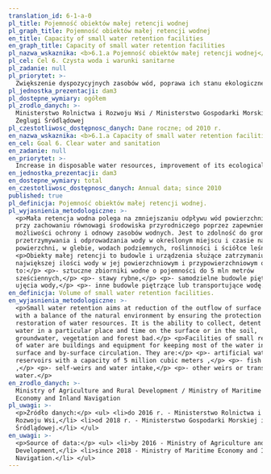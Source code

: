 ```yaml
---
translation_id: 6-1-a-0
pl_title: Pojemność obiektów małej retencji wodnej
pl_graph_title: Pojemność obiektów małej retencji wodnej
en_title: Capacity of small water retention facilities
en_graph_title: Capacity of small water retention facilities
pl_nazwa_wskaznika: <b>6.1.a Pojemność obiektów małej retencji wodnej</b>
pl_cel: Cel 6. Czysta woda i warunki sanitarne
pl_zadanie: null
pl_priorytet: >-
  Zwiększenie dyspozycyjnych zasobów wód, poprawa ich stanu ekologicznego i jakości chemicznej
pl_jednostka_prezentacji: dam3
pl_dostepne_wymiary: ogółem
pl_zrodlo_danych: >-
  Ministerstwo Rolnictwa i Rozwoju Wsi / Ministerstwo Gospodarki Morskiej i
  Żeglugi Śródlądowej
pl_czestotliwosc_dostępnosc_danych: Dane roczne; od 2010 r.
en_nazwa_wskaznika: <b>6.1.a Capacity of small water retention facilities</b>
en_cel: Goal 6. Clear water and sanitation
en_zadanie: null
en_priorytet: >-
  Increase in disposable water resources, improvement of its ecological state and chemical quality
en_jednostka_prezentacji: dam3
en_dostepne_wymiary: total
en_czestotliwosc_dostępnosc_danych: Annual data; since 2010
published: true
pl_definicja: Pojemność obiektów małej retencji wodnej.
pl_wyjasnienia_metodologiczne: >-
  <p>Mała retencja wodna polega na zmniejszaniu odpływu wód powierzchniowych
  przy zachowaniu równowagi środowiska przyrodniczego poprzez zapewnienie
  możliwości ochrony i odnowy zasobów wodnych. Jest to zdolność do gromadzenia,
  przetrzymywania i odprowadzania wody w określonym miejscu i czasie na
  powierzchni, w glebie, wodach podziemnych, roślinności i ściółce leśnej.</p>
  <p>Obiekty małej retencji to budowle i urządzenia służące zatrzymaniu jak
  największej ilości wody w jej powierzchniowym i przypowierzchniowym obiegu. Są
  to:</p> <p>- sztuczne zbiorniki wodne o pojemności do 5 mln metrów
  sześciennych,</p> <p>- stawy rybne,</p> <p>- samodzielne budowle piętrzące i
  ujęcia wody,</p> <p>- inne budowle piętrzące lub transportujące wodę.</p>
en_definicja: Volume of small water retention facilities.
en_wyjasnienia_metodologiczne: >-
  <p>Small water retention aims at reduction of the outflow of surface waters,
  with a balance of the natural environment by ensuring the protection and
  restoration of water resources. It is the ability to collect, detent and drain
  water in a particular place and time on the surface or in the soil,
  groundwater, vegetation and forest bad.</p> <p>Facilities of small retention
  of water are buildings and equipment for keeping most of the water in its
  surface and by-surface circulation. They are:</p> <p>- artificial water
  reservoirs with a capacity of 5 million cubic meters ,</p> <p>- fish ponds
  ,</p> <p>- self-weirs and water intake,</p> <p>- other weirs or transporting
  water.</p>
en_zrodlo_danych: >-
  Ministry of Agriculture and Rural Development / Ministry of Maritime
  Economy and Inland Navigation
pl_uwagi: >-
  <p>Źródło danych:</p> <ul> <li>do 2016 r. - Ministerstwo Rolnictwa i
  Rozwoju Wsi,</li> <li>od 2018 r. - Ministerstwo Gospodarki Morskiej i Żeglugi
  Śródlądowej.</li> </ul>
en_uwagi: >-
  <p>Source of data:</p> <ul> <li>by 2016 - Ministry of Agriculture and Rural
  Development,</li> <li>since 2018 - Ministry of Maritime Economy and Inland
  Navigation.</li> </ul>
---
```

